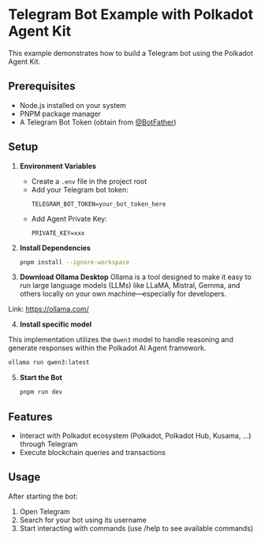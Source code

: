 # Telegram Bot Example with Polkadot Agent Kit

This example demonstrates how to build a Telegram bot using the Polkadot Agent Kit.

## Prerequisites

- Node.js installed on your system
- PNPM package manager
- A Telegram Bot Token (obtain from [@BotFather](https://t.me/botfather))

## Setup 

1. **Environment Variables**
   - Create a `.env` file in the project root
   - Add your Telegram bot token:
     ```
     TELEGRAM_BOT_TOKEN=your_bot_token_here
     ```
   - Add Agent Private Key: 
     ```
     PRIVATE_KEY=xxx
     ```

2. **Install Dependencies**

   ```bash
   pnpm install --ignore-workspace
   ```

3. **Download Ollama Desktop**
Ollama is a tool designed to make it easy to run large language models (LLMs) like LLaMA, Mistral, Gemma, and others locally on your own machine—especially for developers.

Link: https://ollama.com/


4. **Install specific model**

This implementation utilizes the `Qwen3` model to handle reasoning and generate responses within the Polkadot AI Agent framework.

```bash
ollama run qwen3:latest
```

5. **Start the Bot**
   ```bash
   pnpm run dev
   ```

## Features

- Interact with Polkadot ecosystem (Polkadot, Polkadot Hub, Kusama, ...) through Telegram
- Execute blockchain queries and transactions

## Usage

After starting the bot:
1. Open Telegram
2. Search for your bot using its username
3. Start interacting with commands (use /help to see available commands)

